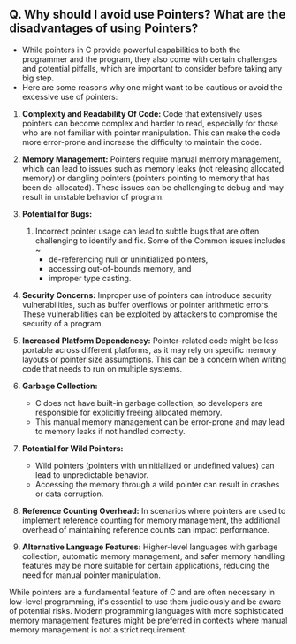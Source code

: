 ## Q. Why should I avoid use Pointers? What are the disadvantages of using Pointers?

* While pointers in C provide powerful capabilities to both the programmer and the program, they also come with certain challenges and potential pitfalls, which are important to consider before taking any big step.
* Here are some reasons why one might want to be cautious or avoid the excessive use of pointers:

1. **Complexity and Readability Of Code:**
Code that extensively uses pointers can become complex and harder to read, especially for those who are not familiar with pointer manipulation. This can make the code more error-prone and increase the difficulty to maintain the code.

2. **Memory Management:**
Pointers require manual memory management, which can lead to issues such as memory leaks (not releasing allocated memory) or dangling pointers (pointers pointing to memory that has been de-allocated). These issues can be challenging to debug and may result in unstable behavior of program.

3. **Potential for Bugs:**
    1. Incorrect pointer usage can lead to subtle bugs that are often challenging to identify and fix. Some of the Common issues includes ~
        * de-referencing null or uninitialized pointers, 
        * accessing out-of-bounds memory, and 
        * improper type casting.

4. **Security Concerns:**
Improper use of pointers can introduce security vulnerabilities, such as buffer overflows or pointer arithmetic errors. These vulnerabilities can be exploited by attackers to compromise the security of a program.

5. **Increased Platform Dependencey:**
Pointer-related code might be less portable across different platforms, as it may rely on specific memory layouts or pointer size assumptions. This can be a concern when writing code that needs to run on multiple systems.

6. **Garbage Collection:**
    * C does not have built-in garbage collection, so developers are responsible for explicitly freeing allocated memory. 
    * This manual memory management can be error-prone and may lead to memory leaks if not handled correctly.

7. **Potential for Wild Pointers:**
    * Wild pointers (pointers with uninitialized or undefined values) can lead to unpredictable behavior.
    * Accessing the memory through a wild pointer can result in crashes or data corruption.

8. **Reference Counting Overhead:**
In scenarios where pointers are used to implement reference counting for memory management, the additional overhead of maintaining reference counts can impact performance.

9. **Alternative Language Features:**
Higher-level languages with garbage collection, automatic memory management, and safer memory handling features may be more suitable for certain applications, reducing the need for manual pointer manipulation.

While pointers are a fundamental feature of C and are often necessary in low-level programming, it's essential to use them judiciously and be aware of potential risks. Modern programming languages with more sophisticated memory management features might be preferred in contexts where manual memory management is not a strict requirement.
